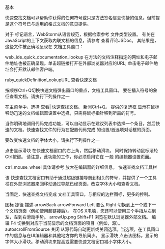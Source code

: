 基本

快速查找文档可以帮助你获得的任何符号或只是方法签名信息快捷的信息，但前提是这个符号已与适用的格式文档的意见提供。

对于 标记语言，WebStorm从语言规范，根据检索参考 文件类型设置。
有关在JavaScript的上下文获取内联文档的信息，请参考 查看评论JSDoc。
其结果是，这些文件被正确地呈现在 文档工具窗口：

web_ide_quick_documentation_lookup
在方法的文档注释指定的网址和电子邮件地址也被正确呈现。单击超链接打开在外部浏览器对应的URL; 单击电子邮件地址会打开默认邮件客户端。

ruby_quickDefinitionLookupURL
查看快速文档

按顺序Ctrl+Q切换快速文档弹出窗口的重点，文档工具窗口。
要在插入符号的象征查看文档，请执行下列操作之一

在主菜单中，选择 查看| 快速查找文档。
新闻Ctrl+Q。
提供的复选框 显示在鼠标移动迅速的文档编辑器设置中选择，只需将鼠标指针移到所需的符号。

当你明确地调用代码完成功能，可以自动显示在建议列表中选择一个条目，然后快速的文档。快速查找文件的行为在配置代码完成 的设置/首选项对话框的页面。

要改变快速文档的字体大小，请执行下列操作之一

点击显示滑块 在快速文档窗口的右上角，然后移动滑块。
同时保持转动鼠标滚轮Ctrl按键。
请注意，此功能的工作，你必须启用它在 一般 的编辑器设置页面。

ctrl_mouse_wheel
具体请参考 放大在编辑器的详细信息。
快速查找文档工具栏

该 快速查找文档窗口有助于通过超级链接导航到相关的符号，并提供了一个工具栏在外部浏览器来回移动通过导航已经页面，改变字体大小和查看文档。

当固定，快速查找文档变成 文档工具窗口，与相应的边栏图标，更多的控制。

图标	捷径	描述
arrowBack arrowForward	Left 要么 Right	切换到上一个或下一个文档页面（例如使用超链接后）。
在OS X电脑，您还可以使用三个手指从右到左，左到右滑动手势。
 arrowUp.png	Shift+F1	浏览在默认浏览器外部文档。
 编辑	F4	切换到对应于当前显示的文档页面的项目（例如，源）。
 autoscrollFromSource		关闭 从源代码自动更新或关闭选项。当选项，在工具窗口中的信息与在UI编辑器和其他地方你的导航同步。
 显示滑块		点击该图标，显示的字体大小滑块。移动滑块来提高或需要快速文档窗口减小字体大小。